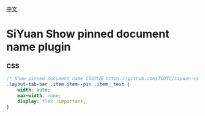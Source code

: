[中文](https://github.com/TCOTC/siyuan-css-pin-doc-show/blob/main/README_zh_CN.md)

# SiYuan Show pinned document name plugin

### CSS

```css
/* Show pinned document name CSS片段 https://github.com/TCOTC/siyuan-css-pin-doc-show*/
.layout-tab-bar .item.item--pin .item__text {
    width: auto;
    max-width: none;
    display: flex !important;
}
```